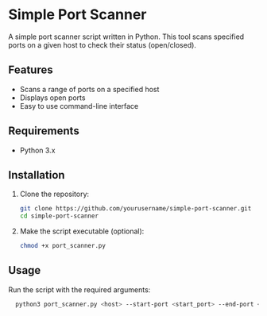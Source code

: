# Simple Port Scanner

A simple port scanner script written in Python. This tool scans specified ports on a given host to check their status (open/closed).

## Features

- Scans a range of ports on a specified host
- Displays open ports
- Easy to use command-line interface

## Requirements

- Python 3.x

## Installation

1. Clone the repository:
   ```bash
   git clone https://github.com/yourusername/simple-port-scanner.git
   cd simple-port-scanner
2. Make the script executable (optional):
   ```bash
   chmod +x port_scanner.py

## Usage

Run the script with the required arguments:
```bash
  python3 port_scanner.py <host> --start-port <start_port> --end-port <end_port>

